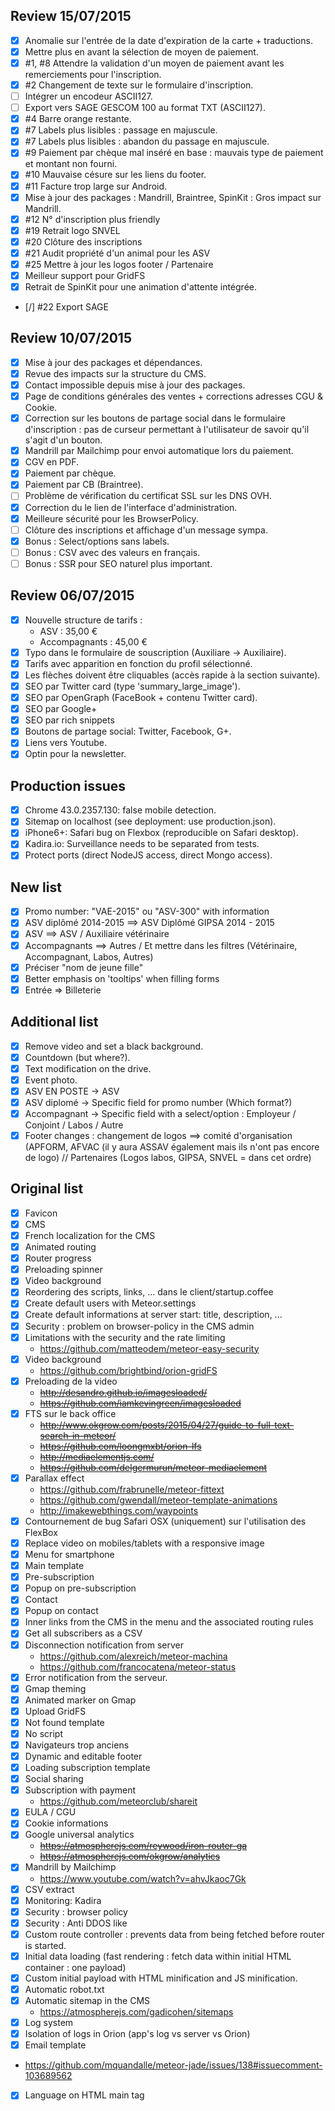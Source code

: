 ## Review 15/07/2015
- [X] Anomalie sur l'entrée de la date d'expiration de la carte + traductions.
- [X] Mettre plus en avant la sélection de moyen de paiement.
- [X] #1, #8 Attendre la validation d'un moyen de paiement avant les remerciements pour l'inscription.
- [X] #2 Changement de texte sur le formulaire d'inscription.
- [ ] Intégrer un encodeur ASCII127.
- [ ] Export vers SAGE GESCOM 100 au format TXT (ASCII127).
- [X] #4 Barre orange restante.
- [X] #7 Labels plus lisibles : passage en majuscule.
- [X] #7 Labels plus lisibles : abandon du passage en majuscule.
- [X] #9 Paiement par chèque mal inséré en base : mauvais type de paiement et montant non fourni.
- [X] #10 Mauvaise césure sur les liens du footer.
- [X] #11 Facture trop large sur Android.
- [X] Mise à jour des packages : Mandrill, Braintree, SpinKit : Gros impact sur Mandrill.
- [X] #12 N° d'inscription plus friendly
- [X] #19 Retrait logo SNVEL
- [X] #20 Clôture des inscriptions
- [X] #21 Audit propriété d'un animal pour les ASV
- [X] #25 Mettre à jour les logos footer / Partenaire
- [X] Meilleur support pour GridFS
- [X] Retrait de SpinKit pour une animation d'attente intégrée.
- [/] #22 Export SAGE

## Review 10/07/2015
- [X] Mise à jour des packages et dépendances.
- [X] Revue des impacts sur la structure du CMS.
- [X] Contact impossible depuis mise à jour des packages.
- [X] Page de conditions générales des ventes + corrections adresses CGU & Cookie.
- [X] Correction sur les boutons de partage social dans le formulaire d'inscription : pas de curseur permettant à l'utilisateur de savoir qu'il s'agit d'un bouton.
- [X] Mandrill par Mailchimp pour envoi automatique lors du paiement.
- [X] CGV en PDF.
- [X] Paiement par chèque.
- [X] Paiement par CB (Braintree).
- [ ] Problème de vérification du certificat SSL sur les DNS OVH.
- [X] Correction du le lien de l'interface d'administration.
- [X] Meilleure sécurité pour les BrowserPolicy.
- [ ] Clôture des inscriptions et affichage d'un message sympa.
- [X] Bonus : Select/options sans labels.
- [ ] Bonus : CSV avec des valeurs en français.
- [ ] Bonus : SSR pour SEO naturel plus important.

## Review 06/07/2015
- [X] Nouvelle structure de tarifs :
  - ASV : 35,00 €
  - Accompagnants : 45,00 €
- [X] Typo dans le formulaire de souscription (Auxiliare -> Auxiliaire).
- [X] Tarifs avec apparition en fonction du profil sélectionné.
- [X] Les flèches doivent être cliquables (accès rapide à la section suivante).
- [X] SEO par Twitter card (type 'summary_large_image').
- [X] SEO par OpenGraph (FaceBook + contenu Twitter card).
- [X] SEO par Google+
- [X] SEO par rich snippets
- [X] Boutons de partage social: Twitter, Facebook, G+.
- [X] Liens vers Youtube.
- [X] Optin pour la newsletter.

## Production issues
- [X] Chrome 43.0.2357.130: false mobile detection.
- [X] Sitemap on localhost (see deployment: use production.json).
- [X] iPhone6+: Safari bug on Flexbox (reproducible on Safari desktop).
- [X] Kadira.io: Surveillance needs to be separated from tests.
- [X] Protect ports (direct NodeJS access, direct Mongo access).

## New list
- [X] Promo number: "VAE-2015" ou "ASV-300" with information
- [X] ASV diplômé 2014-2015 ==> ASV Diplômé GIPSA 2014 - 2015
- [X] ASV ==> ASV / Auxiliaire vétérinaire
- [X] Accompagnants ==> Autres / Et mettre dans les filtres (Vétérinaire, Accompagnant, Labos, Autres)
- [X] Préciser "nom de jeune fille"
- [X] Better emphasis on 'tooltips' when filling forms
- [X] Entrée => Billeterie

## Additional list
- [X] Remove video and set a black background.
- [X] Countdown (but where?).
- [X] Text modification on the drive.
- [X] Event photo.
- [X] ASV EN POSTE -> ASV
- [X] ASV diplomé -> Specific field for promo number (Which format?)
- [X] Accompagnant -> Specific field with a select/option : Employeur / Conjoint / Labos / Autre
- [X] Footer changes : changement de logos ==> comité d'organisation (APFORM, AFVAC (il y aura ASSAV également mais  ils n'ont pas encore de logo) // Partenaires (Logos labos, GIPSA, SNVEL = dans cet ordre)

## Original list
- [X] Favicon
- [X] CMS
- [X] French localization for the CMS
- [X] Animated routing
- [X] Router progress
- [X] Preloading spinner
- [X] Video background
- [X] Reordering des scripts, links, ... dans le client/startup.coffee
- [X] Create default users with Meteor.settings
- [X] Create default informations at server start: title, description, ...
- [X] Security : problem on browser-policy in the CMS admin
- [X] Limitations with the security and the rate limiting
  - https://github.com/matteodem/meteor-easy-security
- [X] Video background
  - https://github.com/brightbind/orion-gridFS
- [X] Preloading de la video
  - ~~http://desandro.github.io/imagesloaded/~~
  - ~~https://github.com/iamkevingreen/imagesloaded~~
- [X] FTS sur le back office
  - ~~http://www.okgrow.com/posts/2015/04/27/guide-to-full-text-search-in-meteor/~~
  - ~~https://github.com/loongmxbt/orion-lfs~~
  - ~~http://mediaelementjs.com/~~
  - ~~https://github.com/delgermurun/meteor-mediaelement~~
- [X] Parallax effect
  - https://github.com/frabrunelle/meteor-fittext
  - https://github.com/gwendall/meteor-template-animations
  - http://imakewebthings.com/waypoints
- [X] Contournement de bug Safari OSX (uniquement) sur l'utilisation des FlexBox
- [X] Replace video on mobiles/tablets with a responsive image
- [X] Menu for smartphone
- [X] Main template
- [X] Pre-subscription
- [X] Popup on pre-subscription
- [X] Contact
- [X] Popup on contact
- [X] Inner links from the CMS in the menu and the associated routing rules
- [X] Get all subscribers as a CSV
- [X] Disconnection notification from server
  - https://github.com/alexreich/meteor-machina
  - https://github.com/francocatena/meteor-status
- [X] Error notification from the serveur.
- [X] Gmap theming
- [X] Animated marker on Gmap
- [X] Upload GridFS
- [X] Not found template
- [X] No script
- [X] Navigateurs trop anciens
- [X] Dynamic and editable footer
- [X] Loading subscription template
- [X] Social sharing
- [X] Subscription with payment
  - https://github.com/meteorclub/shareit
- [X] EULA / CGU
- [X] Cookie informations
- [X] Google universal analytics
  - ~~https://atmospherejs.com/reywood/iron-router-ga~~
  - ~~https://atmospherejs.com/okgrow/analytics~~
- [X] Mandrill by Mailchimp
  - https://www.youtube.com/watch?v=ahvJkaoc7Gk
- [X] CSV extract
- [X] Monitoring: Kadira
- [X] Security : browser policy
- [X] Security : Anti DDOS like
- [X] Custom route controller : prevents data from being fetched before
  router is started.
- [X] Initial data loading (fast rendering :
  fetch data within initial HTML container : one payload)
- [X] Custom initial payload with HTML minification and JS minification.
- [X] Automatic robot.txt
- [X] Automatic sitemap in the CMS
  - https://atmospherejs.com/gadicohen/sitemaps
- [X] Log system
- [X] Isolation of logs in Orion (app's log vs server vs Orion)
- [X] Email template
 - https://github.com/mquandalle/meteor-jade/issues/138#issuecomment-103689562
- [X] Language on HTML main tag
